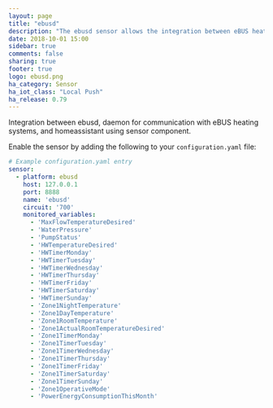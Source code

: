 ```yaml
---
layout: page
title: "ebusd"
description: "The ebusd sensor allows the integration between eBUS heating system and Home Assistant."
date: 2018-10-01 15:00
sidebar: true
comments: false
sharing: true
footer: true
logo: ebusd.png
ha_category: Sensor
ha_iot_class: "Local Push"
ha_release: 0.79
---
```


Integration between ebusd, daemon for communication with eBUS heating systems, and homeassistant using sensor component.

Enable the sensor by adding the following to your `configuration.yaml` file:

```yaml
# Example configuration.yaml entry
sensor:
  - platform: ebusd
    host: 127.0.0.1
    port: 8888
    name: 'ebusd'
    circuit: '700'
    monitored_variables:
      - 'MaxFlowTemperatureDesired'
      - 'WaterPressure'
      - 'PumpStatus'
      - 'HWTemperatureDesired'
      - 'HWTimerMonday'
      - 'HWTimerTuesday'
      - 'HWTimerWednesday'
      - 'HWTimerThursday'
      - 'HWTimerFriday'
      - 'HWTimerSaturday'
      - 'HWTimerSunday'
      - 'Zone1NightTemperature'
      - 'Zone1DayTemperature'
      - 'Zone1RoomTemperature'
      - 'Zone1ActualRoomTemperatureDesired'
      - 'Zone1TimerMonday'
      - 'Zone1TimerTuesday'
      - 'Zone1TimerWednesday'
      - 'Zone1TimerThursday'
      - 'Zone1TimerFriday'
      - 'Zone1TimerSaturday'
      - 'Zone1TimerSunday'
      - 'Zone1OperativeMode'
      - 'PowerEnergyConsumptionThisMonth'
```
